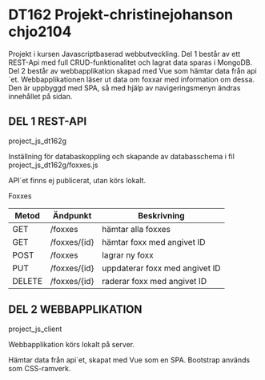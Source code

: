 # DT162 Projekt-christinejohanson chjo2104 

Projekt i kursen Javascriptbaserad webbutveckling. Del 1 består av ett REST-Api med full CRUD-funktionalitet och lagrat data sparas i MongoDB. Del 2 består av
webbapplikation skapad med Vue som hämtar data från api´et.
Webbapplikationen läser ut data om foxxar med information om dessa. Den är uppbyggd med SPA, så med hjälp av navigeringsmenyn ändras innehållet på sidan. 

## DEL 1 REST-API ##

project_js_dt162g

Inställning för databaskoppling och skapande av databasschema i fil project_js_dt162g/foxxes.js

API´et finns ej publicerat, utan körs lokalt. 

Foxxes

| Metod | Ändpunkt | Beskrivning |
| --- | --- | --- |
| GET | /foxxes | hämtar alla foxxes |
| GET | /foxxes/{id} | hämtar foxx med angivet ID |
| POST | /foxxes | lagrar ny foxx |
| PUT | /foxxes/{id} | uppdaterar foxx med angivet ID |
| DELETE | /foxxes/{id} | raderar foxx med angivet ID |


## DEL 2 WEBBAPPLIKATION ##

project_js_client

Webbapplikation körs lokalt på server. 

Hämtar data från api´et, skapat med Vue som en SPA. Bootstrap används som CSS-ramverk. 
